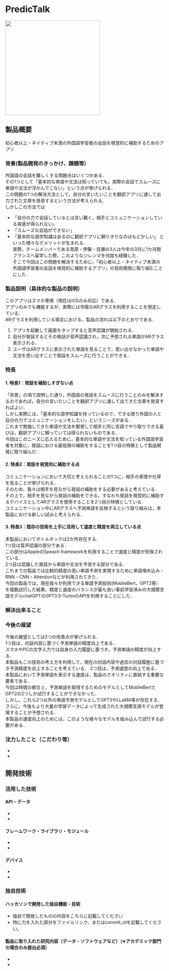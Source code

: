 # PredicTalk
<img src="https://github.com/jphacks/NG_2305/assets/78719395/728ca450-a66f-488c-b3fd-08c311537cdf" width=300>

## 製品概要
初心者以上・ネイティブ未満の外国語学習者の会話を視覚的に補助するためのアプリ

### 背景(製品開発のきっかけ、課題等）
外国語の会話を難しくする問題点はいくつかある．  
その1つとして「基本的な単語や文法は知っていても，実際の会話でスムーズに単語や文法が浮かんでこない」という点が挙げられる．  
この問題の1つの解決方法として，自分の言いたいことを翻訳アプリに通して出力された文章を発音するという方法が考えられる．  
しかしこの方法では
- 「自分の力で会話しているとは言い難く，相手とコミュニケーションしている実感が得られない」
- 「スムーズな会話ができない」
- 「基本的な語学知識はあるのに翻訳アプリに頼りきりなのはもどかしい」
といった様々なデメリットが生まれる．  
実際，チームメンバーである青原・伊藤・目瀬の3人は今年の3月に1カ月間フランスへ留学した際，このようなジレンマを何度も経験した．  
そこで今回はこの問題を解決するために，「初心者以上・ネイティブ未満の外国語学習者の会話を視覚的に補助するアプリ」の技術開発に取り組むことにした．  

### 製品説明（具体的な製品の説明）
このアプリはスマホ専用（現在はiOSのみ対応）である．  
アプリのみでも機能するが，実際には市販のARグラスを利用することを想定している．  
ARグラスを利用している場合における，製品の流れは以下のとおりである．  
1. アプリを起動して画面をタップすると音声認識が開始される．
2. 自分が発話するとその発話が音声認識され，次に予想される単語がARグラス表示される．
3. ユーザはARグラスに表示された単語を見ることで，思い出せなかった単語や文法を思い出すことで発話をスムーズに行うことができる．

### 特長
#### 1. 特長1：発話を補助しすぎない点
「背景」の項で説明した通り，外国語の発話をスムーズに行うことのみを解決するのであれば，自分の言いたいことを翻訳アプリに通して出てきた文章を発音すればよい．  
しかし実際には，「基本的な語学知識を持っているので，できる限り外国の人と自分の力でコミュニケーションをしたい」というニーズがある．  
これまで勉強してきた単語や文法を駆使して相手と同じ言語でやり取りできる喜びは，翻訳アプリに頼っていては得られないものである．  
今回はこのニーズに応えるために，基本的な単語や文法を知っている外国語学習者を対象に，発話における最低限の補助をすることを1つ目の特徴として製品開発に取り組んだ．

#### 2. 特長2：発話を視覚的に補助する点
コミュニケーションにおいて大切と考えられることの1つに，相手の表情や仕草を見ることが挙げられる．  
そのため，我々は相手を見ながら発話の補助をする必要があると考えている．  
その上で，相手を見ながら発話の補助をできる，すなわち発話を視覚的に補助するデバイスとしてARグラスを使用することを2つ目の特徴としている．  
コミュニケーション中にARグラスへ予測単語を反映するという取り組みは，本製品における新しい試みと考えられる．

#### 3. 特長3：既存の技術を上手に活用して速度と精度を両立している点
本製品においてボトルネックは2か所存在する．  
1つ目は音声認識の部分である．  
この部分はAppleのSpeach frameworkを利用することで速度と精度が担保されている．  
2つ目は認識した発話から単語や文法を予測する部分である．  
これまでの製品では比較的精度の高い単語予測を実現するために単語埋め込み・RNN・CNN・Attentionなどが利用されてきた．  
今回の製品では，現在我々が利用できる単語予測技術(MoblieBert，GPT2等）を複数試行した結果，精度と速度のバランスが最も良い事前学習済みの大規模言語モデルchatGPTのGPT3.5-TurboのAPIを利用することにした．

### 解決出来ること


### 今後の展望
今後の展望としては2つの改善点が挙げられる．  
1つ目は，対話内容に基づく予測単語の精度向上である．  
スマホやPCの文字入力では自身の入力履歴に基づき，予測単語の精度が向上する．  
本製品もこの技術の考え方を利用して，現在の対話内容や過去の対話履歴に基づき予測精度を向上することを考えている．
2つ目は，予測速度の向上である．  
本製品において予測単語を表示する速度は，製品のクオリティに直結する重要な要素である．  
今回は時間の都合上，予測単語を取得するためのモデルとしてMoblieBertとGPT2の2つしか試行することができなかった．  
しかし，これら2つ以外の単語予測モデルとしてGPT3やLLaMA等が存在する．  
さらに，今後もより大量の学習データによって生成された大規模言語モデルが登場することが予想される．  
本製品の速度向上のためには，このような様々なモデルを組み込んで試行する必要がある．  

### 注力したこと（こだわり等）
* 
* 

## 開発技術
### 活用した技術
#### API・データ
* 
* 

#### フレームワーク・ライブラリ・モジュール
* 
* 

#### デバイス
* 
* 

### 独自技術
#### ハッカソンで開発した独自機能・技術
* 独自で開発したものの内容をこちらに記載してください
* 特に力を入れた部分をファイルリンク、またはcommit_idを記載してください。

#### 製品に取り入れた研究内容（データ・ソフトウェアなど）（※アカデミック部門の場合のみ提出必須）
* 
* 



